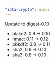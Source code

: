 ```yaml
---
"iota-crypto": minor
---
```


Update to digest-0.10
- blake2: 0.9 -> 0.10
- hmac: 0.11 -> 0.12
- pbkdf2: 0.8 -> 0.11
- sha2: 0.9 -> 0.10
- sha3: 0.8 -> 0.10
